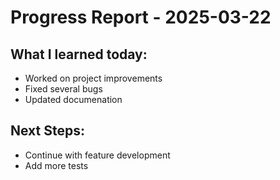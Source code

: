 # Progress Report - 2025-03-22
## What I learned today:
- Worked on project improvements
- Fixed several bugs
- Updated documenation

## Next Steps:
- Continue with feature development
- Add more tests
